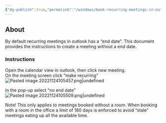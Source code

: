 ```yaml
---
{"dg-publish":true,"permalink":"/windows/book-recurring-meetings-in-outlook-indefinelty/","tags":["public","outlook","windows"],"noteIcon":"1","created":"2023-08-15T14:20:12.000+02:00","updated":"2023-01-17T13:31:57.000+01:00"}
---
```



## About

By default recurring meetings in outlook has a “end date”. This document provides the instructions to create a meeting without a end date.

### Instructions

Open the calendar view in outlook, then click new meeting.  
On the meeting screen click “make recurring”
![Pasted image 20221124105457.png|undefined](/img/user/Windows/attachments/Pasted%20image%2020221124105457.png)


In the pop-up select “no end date”
![Pasted image 20221124105509.png|undefined](/img/user/Windows/attachments/Pasted%20image%2020221124105509.png)

Note! This only applies to meetings booked without a room. When booking with a room in the office a limit of 180 days is enforced to avoid “stale” meetings eating up all the available time.